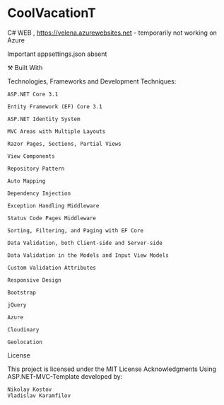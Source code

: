# CoolVacationT
C# WEB ,
https://velena.azurewebsites.net - temporarily not working on Azure

Important appsettings.json absent

⚒️ Built With

Technologies, Frameworks and Development Techniques:

    ASP.NET Core 3.1

    Entity Framework (EF) Core 3.1

    ASP.NET Identity System

    MVC Areas with Multiple Layouts

    Razor Pages, Sections, Partial Views

    View Components

    Repository Pattern

    Auto Мapping

    Dependency Injection

    Exception Handling Middleware

    Status Code Pages Middleware

    Sorting, Filtering, and Paging with EF Core

    Data Validation, both Client-side and Server-side

    Data Validation in the Models and Input View Models

    Custom Validation Attributes

    Responsive Design

    Bootstrap

    jQuery
	
	Azure 
	
	Cloudinary 
	
	Geolocation

License

This project is licensed under the MIT License
Acknowledgments
Using ASP.NET-MVC-Template developed by:

    Nikolay Kostov
    Vladislav Karamfilov
